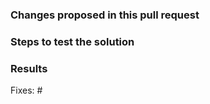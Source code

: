 ### Changes proposed in this pull request

<!--
1. ..
2. ..
-->

### Steps to test the solution

<!--
1. ..
2. ..
-->

### Results

<!--
Look at the contributing guidelines of the testing framework, what results are
expected here.
-->

Fixes: #<!-- Issue ID -->
